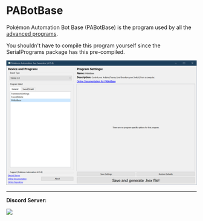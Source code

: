 # PABotBase

Pokémon Automation Bot Base (PABotBase) is the program used by all the [advanced programs](https://github.com/PokemonAutomation/SwSh-Arduino/wiki/Programs:-Advanced-List).

You shouldn't have to compile this program yourself since the SerialPrograms package has this pre-compiled.

<img src="images/PABotBase-0.png">

<hr>

**Discord Server:** 

[<img src="https://canary.discordapp.com/api/guilds/695809740428673034/widget.png?style=banner2">](https://discord.gg/cQ4gWxN)

